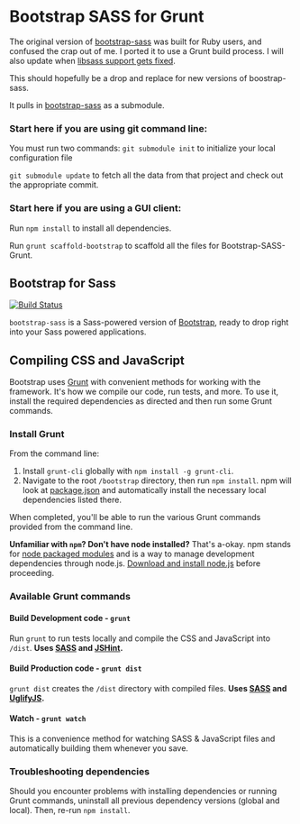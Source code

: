 # Bootstrap SASS for Grunt

The original version of [bootstrap-sass](https://github.com/twbs/bootstrap-sass) was built for Ruby users, and confused the crap out of me. I ported it to use a Grunt build process. I will also update when [libsass support gets fixed](https://github.com/twbs/bootstrap-sass/issues/494).

This should hopefully be a drop and replace for new versions of boostrap-sass.

It pulls in [bootstrap-sass](https://github.com/twbs/bootstrap-sass) as a submodule.

### Start here if you are using git command line:

You must run two commands:
`git submodule init` to initialize your local configuration file

`git submodule update` to fetch all the data from that project and check out the appropriate commit.

### Start here if you are using a GUI client:

Run `npm install` to install all dependencies.

Run `grunt scaffold-bootstrap` to scaffold all the files for Bootstrap-SASS-Grunt.

## Bootstrap for Sass


[![Build Status](https://secure.travis-ci.org/twbs/bootstrap-sass.png?branch=master)](http://travis-ci.org/twbs/bootstrap-sass)

`bootstrap-sass` is a Sass-powered version of [Bootstrap](http://github.com/twbs/bootstrap), ready to drop right into your Sass powered applications.

## Compiling CSS and JavaScript

Bootstrap uses [Grunt](http://gruntjs.com/) with convenient methods for working with the framework. It's how we compile our code, run tests, and more. To use it, install the required dependencies as directed and then run some Grunt commands.

### Install Grunt

From the command line:

1. Install `grunt-cli` globally with `npm install -g grunt-cli`.
2. Navigate to the root `/bootstrap` directory, then run `npm install`. npm will look at [package.json](https://github.com/twbs/bootstrap/blob/master/package.json) and automatically install the necessary local dependencies listed there.

When completed, you'll be able to run the various Grunt commands provided from the command line.

**Unfamiliar with `npm`? Don't have node installed?** That's a-okay. npm stands for [node packaged modules](http://npmjs.org/) and is a way to manage development dependencies through node.js. [Download and install node.js](http://nodejs.org/download/) before proceeding.

### Available Grunt commands

#### Build Development code - `grunt`
Run `grunt` to run tests locally and compile the CSS and JavaScript into `/dist`. **Uses [SASS](http://sass-lang.com/) and [JSHint](http://www.jshint.com/).**

#### Build Production code - `grunt dist`
`grunt dist` creates the `/dist` directory with compiled files. **Uses [SASS](http://sass-lang.com/) and [UglifyJS](http://lisperator.net/uglifyjs/).**

#### Watch - `grunt watch`
This is a convenience method for watching SASS & JavaScript files and automatically building them whenever you save.

### Troubleshooting dependencies

Should you encounter problems with installing dependencies or running Grunt commands, uninstall all previous dependency versions (global and local). Then, re-run `npm install`.

